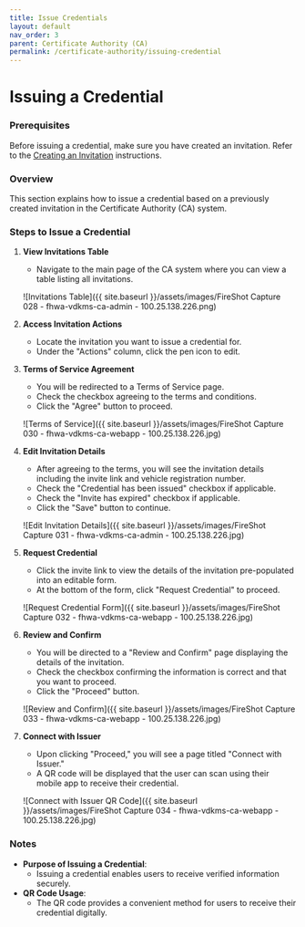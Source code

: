 ```yaml
---
title: Issue Credentials
layout: default
nav_order: 3
parent: Certificate Authority (CA)
permalink: /certificate-authority/issuing-credential
---
```


# Issuing a Credential

### Prerequisites

Before issuing a credential, make sure you have created an invitation. Refer to the [Creating an Invitation](create-invitation) instructions.

### Overview

This section explains how to issue a credential based on a previously created invitation in the Certificate Authority (CA) system.

### Steps to Issue a Credential

1. **View Invitations Table**

   - Navigate to the main page of the CA system where you can view a table listing all invitations.

   ![Invitations Table]({{ site.baseurl }}/assets/images/FireShot Capture 028 - fhwa-vdkms-ca-admin - 100.25.138.226.png)

2. **Access Invitation Actions**

   - Locate the invitation you want to issue a credential for.
   - Under the "Actions" column, click the pen icon to edit.

3. **Terms of Service Agreement**

   - You will be redirected to a Terms of Service page.
   - Check the checkbox agreeing to the terms and conditions.
   - Click the "Agree" button to proceed.

   ![Terms of Service]({{ site.baseurl }}/assets/images/FireShot Capture 030 - fhwa-vdkms-ca-webapp - 100.25.138.226.jpg)

4. **Edit Invitation Details**

   - After agreeing to the terms, you will see the invitation details including the invite link and vehicle registration number.
   - Check the "Credential has been issued" checkbox if applicable.
   - Check the "Invite has expired" checkbox if applicable.
   - Click the "Save" button to continue.

   ![Edit Invitation Details]({{ site.baseurl }}/assets/images/FireShot Capture 031 - fhwa-vdkms-ca-admin - 100.25.138.226.jpg)

5. **Request Credential**

   - Click the invite link to view the details of the invitation pre-populated into an editable form.
   - At the bottom of the form, click "Request Credential" to proceed.

   ![Request Credential Form]({{ site.baseurl }}/assets/images/FireShot Capture 032 - fhwa-vdkms-ca-webapp - 100.25.138.226.jpg)

6. **Review and Confirm**

   - You will be directed to a "Review and Confirm" page displaying the details of the invitation.
   - Check the checkbox confirming the information is correct and that you want to proceed.
   - Click the "Proceed" button.

   ![Review and Confirm]({{ site.baseurl }}/assets/images/FireShot Capture 033 - fhwa-vdkms-ca-webapp - 100.25.138.226.jpg)

7. **Connect with Issuer**

   - Upon clicking "Proceed," you will see a page titled "Connect with Issuer."
   - A QR code will be displayed that the user can scan using their mobile app to receive their credential.

   ![Connect with Issuer QR Code]({{ site.baseurl }}/assets/images/FireShot Capture 034 - fhwa-vdkms-ca-webapp - 100.25.138.226.jpg)

### Notes

- **Purpose of Issuing a Credential**:
  - Issuing a credential enables users to receive verified information securely.
- **QR Code Usage**:
  - The QR code provides a convenient method for users to receive their credential digitally.
